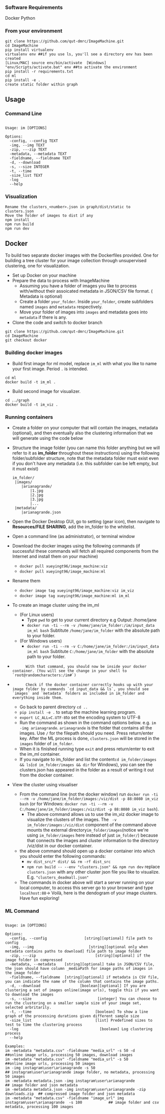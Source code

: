 ### Software Requirements

Docker
Python

### From your environment

```
git clone https://github.com/qut-dmrc/ImageMachine.git
cd ImageMachine
pip install virtualenv
virtualenv env ##if you use ls, you'll see a directory env has been created
[Linux/MAC] source env/bin/activate  [Windows] "env/Scripts/activate.bat" env ##to activate the environment
pip install -r requirements.txt
cd ml
pip install -e .
create static folder within graph
```

## Usage

### Command Line

```

Usage: im [OPTIONS]

Options:
  -config, --config TEXT
  -img, --img TEXT
  -zip, ---zip TEXT
  -metadata, --metadata TEXT
  -fieldname, --fieldname TEXT
  -d, --download
  -s, --size INTEGER
  -t, --time
  -size_list TEXT
  -log
  --help
```

### Visualization

```
Rename the clusters_<number>.json in graph/dist/static to clusters.json
Move the folder of images to dist if any
npm install
npm run build
npm run dev
```

## Docker

To build two separate docker images with the Dockerfiles provided. One for building a tree cluster for your image collection through unsupervised clustering, one for visualization.

-   Set up Docker on your machine
-   Prepare the data to process with ImageMachine
    -   Assuming you have a folder of images you like to process with/without their assoicated metadata in JSON/CSV file format. ( Metadata is optional)
    -   Create a folder `your_folder`. Inside `your_folder`, create subfolders named `images` and `metadata` respectively.
    -   Move your folder of images into `images` and metadata goes into `metadata` if there is any.
-   Clone the code and switch to docker branch

```
git clone https://github.com/qut-dmrc/ImageMachine.git
cd ImageMachine
git checkout docker
```

### Building docker images

-   Build first image for ml model, replace `im_ml` with what you like to name your first image. Period `.` is intended.

```
cd ml
docker build -t im_ml .
```

-   Build second image for visualizer.

```
cd ../graph
docker build -t im_viz .
```

### Running containers

-   Create a folder on your computer that will contain the images, metadata (optional), and then eventually also the clustering information that we will generate using the code below
-   Structure the image folder (you can name this folder anything but we will refer to it as **im_folder** throughout these instructions) using the following folder/subfolder structure, note that the metadata folder must exist even if you don't have any metadata (i.e. this subfolder can be left empty, but it must exist)
    ```
    im_folder/
     |images/
        |arianagrande/
            |1.jpg
            |2.jpg
            |3.jpg
            |...
     |metadata/
        |arianagrande.json
    ```
-   Open the Docker Desktop GUI, go to setting (gear icon), then navigate to **Resources/FILE SHARING**, add the im_folder to the whitelist.
-   Open a command line (as administrator), or terminal window
-   Download the docker images using the following commands (if successful these commands will fetch all required components from the Internet and install them on your machine)
    -   `docker pull xueyingt96/image_machine:viz`
    -   `docker pull xueyingt96/image_machine:ml`
-   Rename them
    -   `docker image tag xueyingt96/image_machine:viz im_viz`
    -   `docker image tag xueyingt96/image_machine:ml im_ml`
-   To create an image cluster using the im_ml
    -   (For Linux users)
        -   Type `pwd` to get to your current directory e.g Output: /home/jane
        -   `docker run -ti --rm -v /home/jane/im_folder:/im/input_data im_ml bash` Subtitute `/home/jane/im_folder` with the absolute path to your folder.
    -   (For Windows users)
        -   `docker run -ti --rm -v C:/home/jane/im_folder:/im/input_data im_ml bash` Subtitute `C:/home/jane/im_folder` with the absolute path to your folder.
-           With that command, you should now be inside your docker container. (You will see the change in your shell to `root@randomcharacters:/im#`)
-           Check if the docker container correctly hooks up with your image folder by commands `cd input_data && ls`, you should see `images` and `metadata` folders as included in im_folder and everything inside them.

    -   Go back to parent directory `cd ..`
    -   `pip install -e .` to setup the machine learning program.
    -   `export LC_ALL=C.UTF-8`to set the encoding system to UTF-8
    -   Run the command as shown in the command options below. e.g. `im -img arianagrande`. `arianagrande` is the folder that contains all the images. Use `/` for the filepath should you need. Press return/enter key. After the ML process is done, `clusters.json` will be stored in the `images` folder of `im_folder`.
    -   When it is finished running type `exit` and press return/enter to exit the im_ml container.
    -   If you navigate to im_folder and list the content`cd im_folder/images && ls`(`cd im_folder/images && dir` for Windows), you can see the clusters.json has appeared in the folder as a result of writing it out from the docker container.

-   View the cluster using visualiser
    -   From the command line (not the docker window) run `docker run -ti --rm -v /home/jane/im_folder/images:/viz/dist -p 88:8080 im_viz bash` (or for Windows: `docker run -ti --rm -v C:/home/jane/im_folder/images:/viz/dist -p 88:8080 im_viz bash`).
        -   The above command allows us to use the im_viz docker image to visualize the clusters of the images. The ` -v im_folder/images:/viz/dist` component of the command above mounts the external directory`im_folder/images`(notice we're using `im_folder/images` here instead of just `im_folder/`) because that connects the images and cluster information to the directory /viz/dist in our docker container.
    -   the above command should open up a docker container into which you should enter the following commands:
        -   `mv dist_src/* dist/ && rm -rf dist_src`
        -   `npm run build -- --env "clusters.json" && npm run dev` replace `clusters.json` with any other cluster json file you like to visualize. E.g. `"clusters_deadmall.json"`
    -   The commands in docker above will start a server running on your local computer, to access this server go to your browser and type `localhost:88`-> Voilà, here is the dendogram of your image clusters. Have fun exploring!

### ML Command

```

Usage: im [OPTIONS]

Options:
  -config, --config                 [string][optional] file path to config
  -img, --img                         [string][optional only when metadata contains paths to download] file path to image folder
  -zip, ---zip                           [string][optional] if the image folder in compressed
  -metadata, --metadata    [string][optional] take in JSON/CSV file, the json should have column _mediaPath for image paths of images in the image folder
  -fieldname, --fieldname  [string][optional] if metadata is CSV file, you can indicate the name of the column that contains the image paths.
  -d, --download                  [boolean][optional] If you are clustering a set of images online(image urls), toggle this if you want to download the images
  -s, --size                              [integer] You can choose to run the clustering on a smaller sample size of your image set, selected arbritarily.
  -t, --time                             [boolean] To show a line graph of the processing durations given different sample size
  -size_list                             [list] Predefined sizes to test to time the clustering process
  -log                                     [boolean] Log clustering process
  --help

Examples:
im -metadata "metadata.csv" -fieldname "media_url" -s 50 -d                      ##online image urls, processing 50 images, download images
im -metadata "metadata.csv" -fieldname "media_url" -s 50                          ##online image urls, processing 50 images
im -img instagram\user\arianagrande -s 50                                                     ## instagram\user\arianagrande image folder, no metadata, processing 50 images
im -metadata metadata.json -img instagram\user\arianagrande                ## image folder and json metadata
im -metadata metadata.json -img instagram\user\arianagrande -zip downloads.zip  ## compressed image folder and json metadata
im -metadata "metadata.csv" -fieldname "image_url" img instagram\user\arianagrande  -s 100            ## image folder and csv metadata, processing 100 images
```
